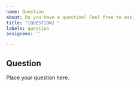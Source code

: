 ```yaml
---
name: Question
about: Do you have a question? Feel free to ask.
title: "[QUESTION] "
labels: question
assignees: ''

---
```


## Question

Place your question here.
